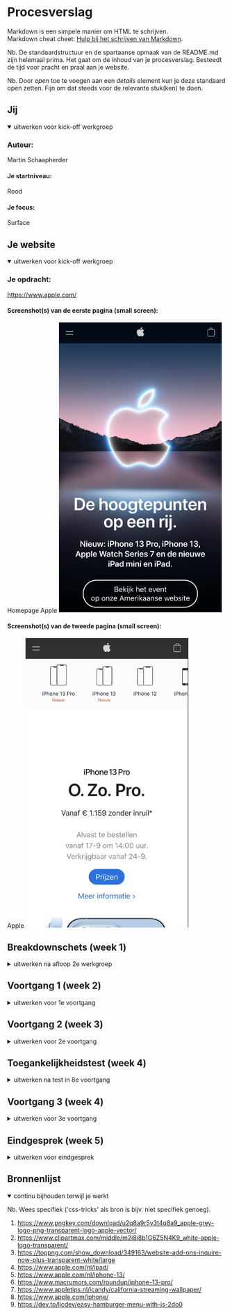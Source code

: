 # Procesverslag
Markdown is een simpele manier om HTML te schrijven.  
Markdown cheat cheet: [Hulp bij het schrijven van Markdown](https://github.com/adam-p/markdown-here/wiki/Markdown-Cheatsheet).

Nb. De standaardstructuur en de spartaanse opmaak van de README.md zijn helemaal prima. Het gaat om de inhoud van je procesverslag. Besteedt de tijd voor pracht en praal aan je website.

Nb. Door *open* toe te voegen aan een *details* element kun je deze standaard open zetten. Fijn om dat steeds voor de relevante stuk(ken) te doen.





## Jij

<details open>
<summary>uitwerken voor kick-off werkgroep</summary>

### Auteur:
Martin Schaapherder

#### Je startniveau:
Rood

#### Je focus:
Surface
 
</details>





## Je website

<details open>
<summary>uitwerken voor kick-off werkgroep</summary>

### Je opdracht:
https://www.apple.com/

#### Screenshot(s) van de eerste pagina (small screen): 
Homepage Apple
<img src="images/Schermafbeelding 2021-09-15 om 15.02.10.png" width="375px" alt="eerste pagina van apple">

#### Screenshot(s) van de tweede pagina (small screen):
Apple
<img src="images/Schermafbeelding 2021-09-15 om 15.02.37.png" width="375px" alt="iphone pagina">
 
</details>





## Breakdownschets (week 1)

<details>
<summary>uitwerken na afloop 2e werkgroep</summary>

### de hele pagina: 
![menu](IMG_2420_2.jpg)


</details>





## Voortgang 1 (week 2)

<details>
<summary>uitwerken voor 1e voortgang</summary>

### Stand van zaken
hier dit ging goed & dit was lastig (neem ook screenshots op van delen van je website en code)


### Agenda voor meeting
samen met je groepje opstellen

| student 1      | student 2          | student 3    | student 4        |
| ---            | ---                | ---          | ---              |
| dit bespreken  | en dit             | en ik dit    | en dan ik dat    |
| en dat ook nog | dit als er tijd is | nog een punt | dit wil ik zeker |
| ...            | ...                | ...          | ...              |


### Verslag van meeting
hier na afloop snel de uitkomsten van de meeting vastleggen

- punt 1
- punt 2
- nog een punt
- ...

</details>





## Voortgang 2 (week 3)

<details>
<summary>uitwerken voor 2e voortgang</summary>

### Stand van zaken
hier dit ging goed & dit was lastig (neem ook screenshots op van delen van je website en code)


### Agenda voor meeting
samen met je groepje opstellen

| student 1      | student 2          | student 3    | student 4        |
| ---            | ---                | ---          | ---              |
| dit bespreken  | en dit             | en ik dit    | en dan ik dat    |
| en dat ook nog | dit als er tijd is | nog een punt | dit wil ik zeker |
| ...            | ...                | ...          | ...              |


### Verslag van meeting
hier na afloop snel de uitkomsten van de meeting vastleggen

- punt 1
- punt 2
- nog een punt
- ...

</details>





## Toegankelijkheidstest (week 4)

<details>
<summary>uitwerken na test in 8e voortgang</summary>

### Bevindingen
Lijst met je bevindingen die in de test naar voren kwamen:

#### Een voice over programma is erg moelijk om te leren gebruiken
Ik kon het niet werkend krijgen en ik kan me voorstellen dat dit voor iemand zonder visie nog moeilijker is om te ondekkken hoe dit werkt.

er is een totorial maar die heb ik niet gevolgd omdat ik te weinig tijd daar voor had.
 
 <img src="images/Schermafbeelding 2021-09-29 om 10.45.35" width="375px" alt="breakdown van de hele pagina">



#### Titel tweede bevinding. 
Hier korte omschrijving (met indien nodig een afbeelding)

Hier een omschrijving van hoe het opgelost kan worden (met indien nodig een afbeelding)


#### Titel volgende bevinding. 
Hier korte omschrijving (met indien nodig een afbeelding)

Hier een omschrijving van hoe het opgelost kan worden (met indien nodig een afbeelding)


#### Titel nog een bevinding. 
Hier korte omschrijving (met indien nodig een afbeelding)

Hier een omschrijving van hoe het opgelost kan worden (met indien nodig een afbeelding)

</details>





## Voortgang 3 (week 4)

<details>
<summary>uitwerken voor 3e voortgang</summary>

### Stand van zaken
Ik had me verslapen want ik dacht dst het later was dus ik was er helaas niet bij


### Agenda voor meeting
samen met je groepje opstellen

| student 1      |
| ---            |
| Ik had geen vragen voor deze meeting ookal was ik er niet bij|

### Verslag van meeting

 -

</details>





## Eindgesprek (week 5)

<details>
<summary>uitwerken voor eindgesprek</summary>

### Stand van zaken
Ik had weinig tijd omdat ik nog een andere opdracht af moest maken, en ook moest werken in het weekend. Maar ik heb Maandag de heledag de tijd gehad om eraan te werken. Alles ging eigenlijk vrij goed behalve de costum fonts op github goed krijgen en ik had problemen met css specificity op de tweede pagina, en ik werd er knettergek van dus ik heb uiteindelijk class selectoren en id selectoren gebruikt.

### Screenshot(s)

hier screenshot(s) van je eindresultaat
 
 
 <img src="images/iphone pagina" width="375px" alt="iphone pagina">
 
 <img src="images/footer" width="375px" alt="footer">
 
 <img src="images/menu" width="375px" alt="menu">
 
 <img src="images/whichpagina" width="375px" alt="whichpagina">
 

</details>





## Bronnenlijst

<details open>
<summary>continu bijhouden terwijl je werkt</summary>

Nb. Wees specifiek ('css-tricks' als bron is bijv. niet specifiek genoeg).

1. https://www.pngkey.com/download/u2q8a9r5y3t4q8a9_apple-grey-logo-png-transparent-logo-apple-vector/
2. https://www.clipartmax.com/middle/m2i8i8b1G6Z5N4K9_white-apple-logo-transparent/
3. https://toppng.com/show_download/349163/website-add-ons-inquire-now-plus-transparent-white/large
4. https://www.apple.com/nl/ipad/
5. https://www.apple.com/nl/iphone-13/
6. https://www.macrumors.com/roundup/iphone-13-pro/
7. https://www.appletips.nl/icandy/california-streaming-wallpaper/ 
8. https://www.apple.com/iphone/
9. https://dev.to/ljcdev/easy-hamburger-menu-with-js-2do0

</details>
